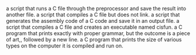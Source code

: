 a script that runs a C file through the preprocessor and save the result into another file.
a script that compiles a C file but does not link.
a script that generates the assembly code of a C code and save it in an output file.
a script that compiles a C file and creates an executable named cisfun.
a C program that prints exactly with proper grammar, but the outcome is a piece of art,, followed by a new line.
 a C program that prints the size of various types on the computer it is compiled and run on.
